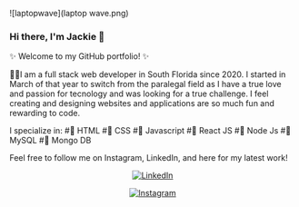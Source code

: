 ![laptopwave](laptop wave.png)
### Hi there, I'm Jackie 👋

✨ Welcome to my GitHub portfolio! ✨

👩‍💻I am a full stack web developer in South Florida since 2020. I started in March of that year to switch from the paralegal field as I have a true love and passion for tecnology and was looking for a true challenge. I feel creating and designing websites and applications are so much fun and rewarding to code. 

I specialize in:
#💫	HTML 
#💫	CSS
#💫	Javascript
#💫	React JS
#💫	Node Js
#💫	MySQL 
#💫	Mongo DB


Feel free to follow me on Instagram, LinkedIn, and here for my latest work!


<p align="center">
  	<a href="https://www.linkedin.com/in/jacqueline-geiger-9180ab117/"><img src="https://img.shields.io/badge/LinkedIn--_.svg?style=social&logo=linkedin" alt="LinkedIn"></a>
  </p>
  <p align="center">
  	<a href="https://www.instagram.com/jackie.codes/"><img src="https://img.shields.io/badge/Instagram-E4405F?style=for-the-badge&logo=instagram&logoColor=white" alt="Instagram"></a>
  </p>
  
